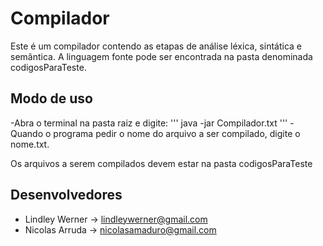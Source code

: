 # Compilador

Este é um compilador contendo as etapas de análise léxica, sintática e semântica.
A linguagem fonte pode ser encontrada na pasta denominada codigosParaTeste.

## Modo de uso

-Abra o terminal na pasta raiz e digite:
'''
java -jar Compilador.txt
'''
-Quando o programa pedir o nome do arquivo a ser compilado, digite o nome.txt.

Os arquivos a serem compilados devem estar na pasta codigosParaTeste

## Desenvolvedores
- Lindley Werner -> lindleywerner@gmail.com
- Nicolas Arruda -> nicolasamaduro@gmail.com
